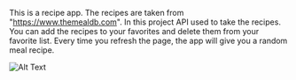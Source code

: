 This is a recipe app. The recipes are taken from "https://www.themealdb.com". In this project API used to take the recipes. You can add the recipes to your favorites and delete them from your favorite list. Every time you refresh the page, the app will give you a random meal recipe.

![Alt Text](https://media.giphy.com/media/goHdpbVYSz0L5WbGMC/giphy.gif)
